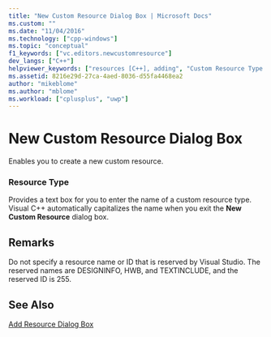 ```yaml
---
title: "New Custom Resource Dialog Box | Microsoft Docs"
ms.custom: ""
ms.date: "11/04/2016"
ms.technology: ["cpp-windows"]
ms.topic: "conceptual"
f1_keywords: ["vc.editors.newcustomresource"]
dev_langs: ["C++"]
helpviewer_keywords: ["resources [C++], adding", "Custom Resource Type dialog box"]
ms.assetid: 8216e29d-27ca-4aed-8036-d55fa4468ea2
author: "mikeblome"
ms.author: "mblome"
ms.workload: ["cplusplus", "uwp"]
---
```

# New Custom Resource Dialog Box
Enables you to create a new custom resource.  
  
### Resource Type  
 Provides a text box for you to enter the name of a custom resource type. Visual C++ automatically capitalizes the name when you exit the **New Custom Resource** dialog box.  
  
## Remarks  
 Do not specify a resource name or ID that is reserved by Visual Studio. The reserved names are DESIGNINFO, HWB, and TEXTINCLUDE, and the reserved ID is 255.  
  
## See Also  
 [Add Resource Dialog Box](../windows/add-resource-dialog-box.md)